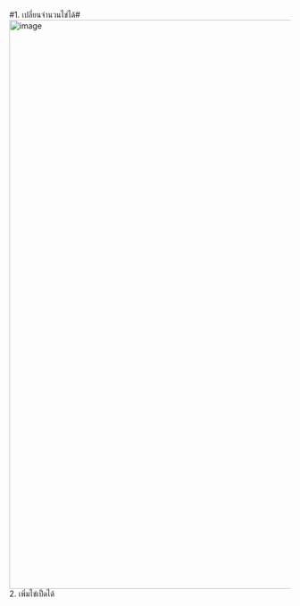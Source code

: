 #1. เปลี่ยนจำนวนไข่ได้#
<img width="1920" height="1020" alt="image" src="https://github.com/user-attachments/assets/bdfb7e79-5a77-41bb-8559-eca7d9564336" />
2. เพิ่มไข่เป็ดได้
